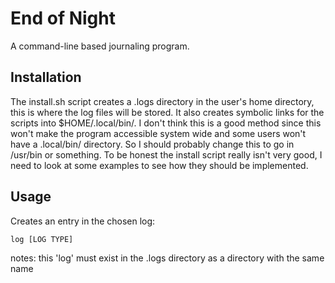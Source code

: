 # End of Night

A command-line based journaling program. 

## Installation
The install.sh script creates a .logs directory in the user's home directory, this is where the log files will be stored. It also creates symbolic links for the scripts into $HOME/.local/bin/. I don't think this is a good method since this won't make the program accessible system wide and some users won't have a .local/bin/ directory. So I should probably change this to go in /usr/bin or something. To be honest the install script really isn't very good, I need to look at some examples to see how they should be implemented.

## Usage
Creates an entry in the chosen log:
```bash
log [LOG TYPE]
```
notes: this 'log' must exist in the .logs directory as a directory with the same name


